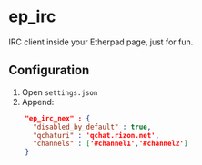 # ep_irc

IRC client inside your Etherpad page, just for fun.

## Configuration

1. Open `settings.json`
2. Append:
```json
    "ep_irc_nex" : {
      "disabled_by_default" : true,
      "qchaturi" : 'qchat.rizon.net',
      "channels" : ['#channel1','#channel2']
    }
```